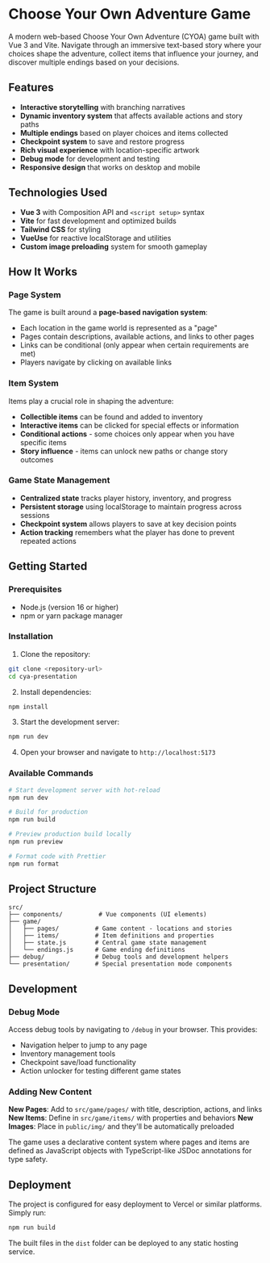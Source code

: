 # Choose Your Own Adventure Game

A modern web-based Choose Your Own Adventure (CYOA) game built with Vue 3 and Vite. Navigate through an immersive text-based story where your choices shape the adventure, collect items that influence your journey, and discover multiple endings based on your decisions.

## Features

- **Interactive storytelling** with branching narratives
- **Dynamic inventory system** that affects available actions and story paths
- **Multiple endings** based on player choices and items collected
- **Checkpoint system** to save and restore progress
- **Rich visual experience** with location-specific artwork
- **Debug mode** for development and testing
- **Responsive design** that works on desktop and mobile

## Technologies Used

- **Vue 3** with Composition API and `<script setup>` syntax
- **Vite** for fast development and optimized builds
- **Tailwind CSS** for styling
- **VueUse** for reactive localStorage and utilities
- **Custom image preloading** system for smooth gameplay

## How It Works

### Page System

The game is built around a **page-based navigation system**:

- Each location in the game world is represented as a "page"
- Pages contain descriptions, available actions, and links to other pages
- Links can be conditional (only appear when certain requirements are met)
- Players navigate by clicking on available links

### Item System

Items play a crucial role in shaping the adventure:

- **Collectible items** can be found and added to inventory
- **Interactive items** can be clicked for special effects or information
- **Conditional actions** - some choices only appear when you have specific items
- **Story influence** - items can unlock new paths or change story outcomes

### Game State Management

- **Centralized state** tracks player history, inventory, and progress
- **Persistent storage** using localStorage to maintain progress across sessions
- **Checkpoint system** allows players to save at key decision points
- **Action tracking** remembers what the player has done to prevent repeated actions

## Getting Started

### Prerequisites

- Node.js (version 16 or higher)
- npm or yarn package manager

### Installation

1. Clone the repository:

```bash
git clone <repository-url>
cd cya-presentation
```

2. Install dependencies:

```bash
npm install
```

3. Start the development server:

```bash
npm run dev
```

4. Open your browser and navigate to `http://localhost:5173`

### Available Commands

```bash
# Start development server with hot-reload
npm run dev

# Build for production
npm run build

# Preview production build locally
npm run preview

# Format code with Prettier
npm run format
```

## Project Structure

```
src/
├── components/          # Vue components (UI elements)
├── game/
│   ├── pages/          # Game content - locations and stories
│   ├── items/          # Item definitions and properties
│   ├── state.js        # Central game state management
│   └── endings.js      # Game ending definitions
├── debug/              # Debug tools and development helpers
└── presentation/       # Special presentation mode components
```

## Development

### Debug Mode

Access debug tools by navigating to `/debug` in your browser. This provides:

- Navigation helper to jump to any page
- Inventory management tools
- Checkpoint save/load functionality
- Action unlocker for testing different game states

### Adding New Content

**New Pages**: Add to `src/game/pages/` with title, description, actions, and links
**New Items**: Define in `src/game/items/` with properties and behaviors
**New Images**: Place in `public/img/` and they'll be automatically preloaded

The game uses a declarative content system where pages and items are defined as JavaScript objects with TypeScript-like JSDoc annotations for type safety.

## Deployment

The project is configured for easy deployment to Vercel or similar platforms. Simply run:

```bash
npm run build
```

The built files in the `dist` folder can be deployed to any static hosting service.

